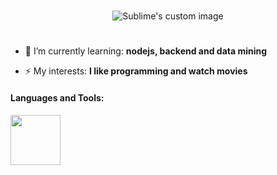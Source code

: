 <!-- ![header](https://capsule-render.vercel.app/api?type=waving&color=auto&height=220&section=header&text=Gans92%20&fontSize=60&animation=fadeIn&fontAlignY=38&desc=23yo%20Software%20Developer&descAlignY=51&descAlign=62)
<div style="width: 10px;"></div> -->



#

<p align="center">
  <img src="https://user-images.githubusercontent.com/96514967/215737394-254a8fb5-6cd2-45cc-98d1-34604dab337b.gif" alt="Sublime's custom image"/>
</p>

#

- 🌱 I’m currently learning: **nodejs, backend and data mining**

- ⚡ My interests: **I like programming and watch movies**

#### Languages and Tools:

<img witdh="80px" height="80px" src="https://skillicons.dev/icons?i=git,html,css,js,typescript,styledcomponents,sass,react,nextjs,nodejs,express,mysql,nestjs,dotnet">
